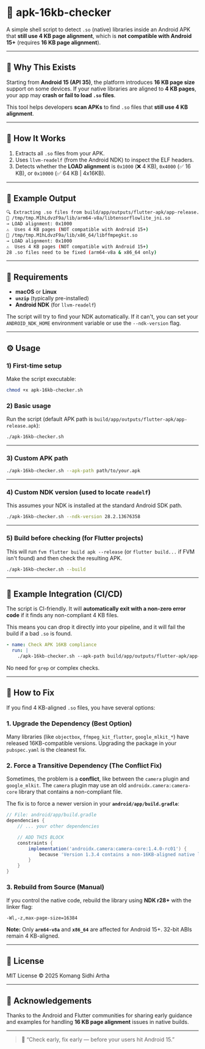 # 🔎 apk-16kb-checker

A simple shell script to detect `.so` (native) libraries inside an Android APK that **still use 4 KB page alignment**, which is **not compatible with Android 15+** (requires **16 KB page alignment**).

---

## 🚀 Why This Exists

Starting from **Android 15 (API 35)**, the platform introduces **16 KB page size** support on some devices.
If your native libraries are aligned to **4 KB pages**, your app may **crash or fail to load `.so` files**.

This tool helps developers **scan APKs** to find `.so` files that **still use 4 KB alignment**.

---

## 🧠 How It Works

1.  Extracts all `.so` files from your APK.
2.  Uses `llvm-readelf` (from the Android NDK) to inspect the ELF headers.
3.  Detects whether the **LOAD alignment** is `0x1000` (❌ 4 KB), `0x4000` (✅ 16 KB), or `0x10000` (✅ 64 KB | 4x16KB).

---

## 🧩 Example Output

```bash
🔍 Extracting .so files from build/app/outputs/flutter-apk/app-release.apk …
📂 /tmp/tmp.M1hLdvzF9a/lib/arm64-v8a/libtensorflowlite_jni.so
→ LOAD alignment: 0x1000
⚠️  Uses 4 KB pages (NOT compatible with Android 15+)
📂 /tmp/tmp.M1hLdvzF9a/lib/x86_64/libffmpegkit.so
→ LOAD alignment: 0x1000
⚠️  Uses 4 KB pages (NOT compatible with Android 15+)
28 .so files need to be fixed (arm64-v8a & x86_64 only)
```

---

## 🧰 Requirements

-   **macOS** or **Linux**
-   **`unzip`** (typically pre-installed)
-   **Android NDK** (for `llvm-readelf`)

The script will try to find your NDK automatically. If it can't, you can set your `ANDROID_NDK_HOME` environment variable or use the `--ndk-version` flag.

---

## ⚙️ Usage

### 1) First-time setup

Make the script executable:
```bash
chmod +x apk-16kb-checker.sh
```

### 2) Basic usage

Run the script (default APK path is `build/app/outputs/flutter-apk/app-release.apk`):

```bash
./apk-16kb-checker.sh
```

---

### 3) Custom APK path

```bash
./apk-16kb-checker.sh --apk-path path/to/your.apk
```

---

### 4) Custom NDK version (used to locate `readelf`)

This assumes your NDK is installed at the standard Android SDK path.

```bash
./apk-16kb-checker.sh --ndk-version 28.2.13676358
```

---

### 5) Build before checking (for Flutter projects)

This will run `fvm flutter build apk --release` (or `flutter build...` if FVM isn't found) and then check the resulting APK.

```bash
./apk-16kb-checker.sh --build
```

---

## 🧪 Example Integration (CI/CD)

The script is CI-friendly. It will **automatically exit with a non-zero error code** if it finds any non-compliant 4 KB files.

This means you can drop it directly into your pipeline, and it will fail the build if a bad `.so` is found.

```yaml
- name: Check APK 16KB compliance
  run: |
    ./apk-16kb-checker.sh --apk-path build/app/outputs/flutter-apk/app-release.apk
```
No need for `grep` or complex checks.

---

## 🧠 How to Fix

If you find 4 KB-aligned `.so` files, you have several options:

### 1. Upgrade the Dependency (Best Option)
Many libraries (like `objectbox`, `ffmpeg_kit_flutter`, `google_mlkit_*`) have released 16KB-compatible versions. Upgrading the package in your `pubspec.yaml` is the cleanest fix.

### 2. Force a Transitive Dependency (The Conflict Fix)
Sometimes, the problem is a **conflict**, like between the `camera` plugin and `google_mlkit`. The `camera` plugin may use an old `androidx.camera:camera-core` library that contains a non-compliant file.

The fix is to force a newer version in your **`android/app/build.gradle`**:

```groovy
// File: android/app/build.gradle
dependencies {
    // ... your other dependencies

    // ADD THIS BLOCK
    constraints {
        implementation('androidx.camera:camera-core:1.4.0-rc01') {
            because 'Version 1.3.4 contains a non-16KB-aligned native library'
        }
    }
}
```

### 3. Rebuild from Source (Manual)
If you control the native code, rebuild the library using **NDK r28+** with the linker flag:
```
-Wl,-z,max-page-size=16384
```

**Note:** Only **`arm64-v8a`** and **`x86_64`** are affected for Android 15+. 32-bit ABIs remain 4 KB-aligned.

---

## 📝 License

MIT License © 2025 Komang Sidhi Artha

---

## 💬 Acknowledgements

Thanks to the Android and Flutter communities for sharing early guidance and examples for handling **16 KB page alignment** issues in native builds.

---

> 🧩 “Check early, fix early — before your users hit Android 15.”
